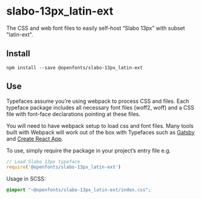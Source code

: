 
# slabo-13px_latin-ext

The CSS and web font files to easily self-host “Slabo 13px” with subset "latin-ext".

## Install

`npm install --save @openfonts/slabo-13px_latin-ext`

## Use

Typefaces assume you’re using webpack to process CSS and files. Each typeface
package includes all necessary font files (woff2, woff) and a CSS file with
font-face declarations pointing at these files.

You will need to have webpack setup to load css and font files. Many tools built
with Webpack will work out of the box with Typefaces such as [Gatsby](https://github.com/gatsbyjs/gatsby)
and [Create React App](https://github.com/facebookincubator/create-react-app).

To use, simply require the package in your project’s entry file e.g.

```javascript
// Load Slabo 13px typeface
require('@openfonts/slabo-13px_latin-ext')
```

Usage in SCSS:
```scss
@import "~@openfonts/slabo-13px_latin-ext/index.css";
```
